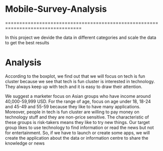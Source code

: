 # Mobile-Survey-Analysis
 =================================================================================
 
In this project we devide the data in different categories and scale the data to get the best results 

# Analysis
According to the boxplot, we find out that we will focus on tech is fun cluster because we see that tech is fun cluster is interested in technology. They always keep up with tech and it is easy to draw their attention.

We suggest a marketer focus on Asian groups who have income around 40,000-59,999 USD. For the range of age, focus on age under 18, 18-24 and 45-49 and 55-59 because they like to have many applications. Moreover, people in tech is fun cluster are willing to pay money on technology stuff and they are non-price sensitive. The characteristic of these groups is risk-takers means they like to try new things. Our target group likes to use technology to find information or read the news but not for entertainment. So, if we have to launch or create some apps, we will create the application about the data or information centre to share the knowledge or news
